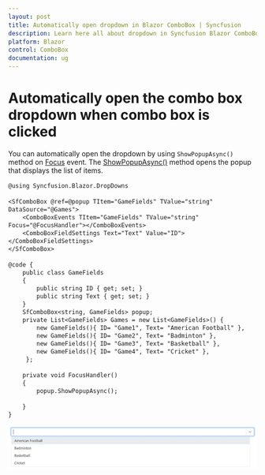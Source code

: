 ```yaml
---
layout: post
title: Automatically open dropdown in Blazor ComboBox | Syncfusion
description: Learn here all about dropdown in Syncfusion Blazor ComboBox component and more.
platform: Blazor
control: ComboBox
documentation: ug
---
```


# Automatically open the combo box dropdown when combo box is clicked

You can automatically open the dropdown by using `ShowPopupAsync()` method on [Focus](https://blazor.syncfusion.com/documentation/combobox/events#focus) event. The [ShowPopupAsync()](https://help.syncfusion.com/cr/blazor/Syncfusion.Blazor.DropDowns.SfDropDownList-2.html#Syncfusion_Blazor_DropDowns_SfDropDownList_2_ShowPopupAsync) method opens the popup that displays the list of items.

```cshtml
@using Syncfusion.Blazor.DropDowns

<SfComboBox @ref=@popup TItem="GameFields" TValue="string" DataSource="@Games">
    <ComboBoxEvents TItem="GameFields" TValue="string" Focus="@FocusHandler"></ComboBoxEvents>
    <ComboBoxFieldSettings Text="Text" Value="ID"></ComboBoxFieldSettings>
</SfComboBox>

@code {
    public class GameFields
    {
        public string ID { get; set; }
        public string Text { get; set; }
    }
    SfComboBox<string, GameFields> popup;
    private List<GameFields> Games = new List<GameFields>() {
        new GameFields(){ ID= "Game1", Text= "American Football" },
        new GameFields(){ ID= "Game2", Text= "Badminton" },
        new GameFields(){ ID= "Game3", Text= "Basketball" },
        new GameFields(){ ID= "Game4", Text= "Cricket" },
     };

    private void FocusHandler()
    {
        popup.ShowPopupAsync();
       
    }
}
```


![Customization](../images/blazor-combobox-customization.png)